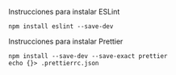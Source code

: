 Instrucciones para instalar ESLint

```
npm install eslint --save-dev
```

Instrucciones para instalar Prettier

```
npm install --save-dev --save-exact prettier
echo {}> .prettierrc.json
```